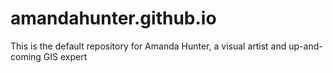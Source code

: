 # amandahunter.github.io
This is the default repository for Amanda Hunter, a visual artist and up-and-coming GIS expert
